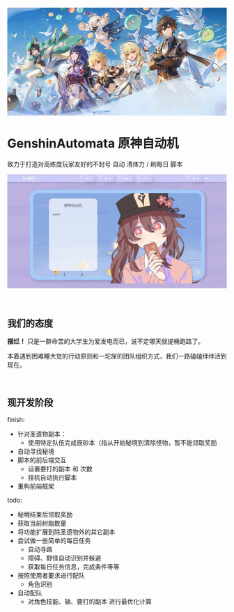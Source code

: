 ![head](profile/head.png)

# GenshinAutomata 原神自动机

致力于打造对高练度玩家友好的不封号 自动 清体力 / 刷每日 脚本

![visual](profile/visual.png)

<br>

## 我们的态度

**摆烂！** 只是一群命苦的大学生为爱发电而已，说不定哪天就提桶跑路了。

本着遇到困难睡大觉的行动原则和一坨屎的团队组织方式，我们一路磕磕绊绊活到现在。

<br>

## 现开发阶段

finish:
- 针对圣遗物副本：
  - 使用特定队伍完成辰砂本（指从开始秘境到清除怪物，暂不能领取奖励
- 自动寻找秘境
- 脚本的前后端交互
  - 设置要打的副本 和 次数
  - 挂机自动执行脚本
- 重构前端框架

todo:
- 秘境结束后领取奖励
- 获取当前树脂数量
- 将功能扩展到除圣遗物外的其它副本
- 尝试做一些简单的每日任务
  - 自动寻路
  - 障碍、野怪自动识别并躲避
  - 获取每日任务信息，完成条件等等
- 按照使用者要求进行配队
  - 角色识别
- 自动配队
  - 对角色技能、轴、要打的副本 进行最优化计算

